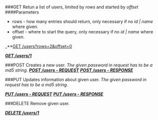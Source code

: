 ###GET
Retun a list of users, limited by _rows_ and started by _offset_
####Parameters
* rows - how many entries should return, only necessary if no _id | name_ where given.
* offset - where to start the query, only necessary if no _id | name_ where given.

_**[GET /users?rows=2&offset=0](https://github.com/newLoki/Pollex/blob/master/documentation/users/get.index.json)

_**[GET /users/1](https://github.com/newLoki/Pollex/blob/master/documentation/users/get.1.json)**_

###POST
Creates a new user.
_The given password in request has to be a md5 string._
_**[POST /users - REQUEST](https://github.com/newLoki/Pollex/blob/master/documentation/users/post.request.json)**_
_**[POST /users - RESPONSE](https://github.com/newLoki/Pollex/blob/master/documentation/users/post.response.json)**_

###PUT
Updates information about given user.
_The given password in request has to be a md5 string._

_**[PUT /users - REQUEST](https://github.com/newLoki/Pollex/blob/master/documentation/users/put.request.json)**_
_**[PUT /users - RESPONSE](https://github.com/newLoki/Pollex/blob/master/documentation/users/put.response.json)**_

###DELETE
Remove given user.

_**[DELETE /users/1](https://github.com/newLoki/Pollex/blob/master/documentation/users/delete.1.json)**_